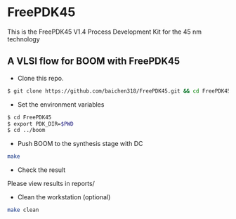 # FreePDK45
This is the FreePDK45 V1.4 Process Development Kit for the 45 nm technology

## A VLSI flow for BOOM with FreePDK45

- Clone this repo.
```bash
$ git clone https://github.com/baichen318/FreePDK45.git && cd FreePDK45
```

- Set the environment variables

```bash
$ cd FreePDK45
$ export PDK_DIR=$PWD
$ cd ../boom
```

- Push BOOM to the synthesis stage with DC

```bash
make
```

- Check the result

Please view results in reports/

- Clean the workstation (optional)

```bash
make clean
```
